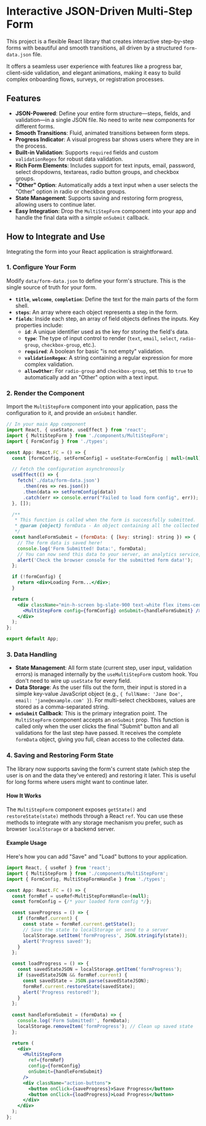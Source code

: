 # Interactive JSON-Driven Multi-Step Form

This project is a flexible React library that creates interactive step-by-step forms with beautiful and smooth transitions, all driven by a structured `form-data.json` file.

It offers a seamless user experience with features like a progress bar, client-side validation, and elegant animations, making it easy to build complex onboarding flows, surveys, or registration processes.

## Features

- **JSON-Powered**: Define your entire form structure—steps, fields, and validation—in a single JSON file. No need to write new components for different forms.
- **Smooth Transitions**: Fluid, animated transitions between form steps.
- **Progress Indicator**: A visual progress bar shows users where they are in the process.
- **Built-in Validation**: Supports `required` fields and custom `validationRegex` for robust data validation.
- **Rich Form Elements**: Includes support for text inputs, email, password, select dropdowns, textareas, radio button groups, and checkbox groups.
- **"Other" Option**: Automatically adds a text input when a user selects the "Other" option in radio or checkbox groups.
- **State Management**: Supports saving and restoring form progress, allowing users to continue later.
- **Easy Integration**: Drop the `MultiStepForm` component into your app and handle the final data with a simple `onSubmit` callback.

## How to Integrate and Use

Integrating the form into your React application is straightforward.

### 1. Configure Your Form

Modify `data/form-data.json` to define your form's structure. This is the single source of truth for your form.

- **`title`**, **`welcome`**, **`completion`**: Define the text for the main parts of the form shell.
- **`steps`**: An array where each object represents a step in the form.
- **`fields`**: Inside each step, an array of field objects defines the inputs. Key properties include:
    - **`id`**: A unique identifier used as the key for storing the field's data.
    - **`type`**: The type of input control to render (`text`, `email`, `select`, `radio-group`, `checkbox-group`, etc.).
    - **`required`**: A boolean for basic "is not empty" validation.
    - **`validationRegex`**: A string containing a regular expression for more complex validation.
    - **`allowOther`**: For `radio-group` and `checkbox-group`, set this to `true` to automatically add an "Other" option with a text input.

### 2. Render the Component

Import the `MultiStepForm` component into your application, pass the configuration to it, and provide an `onSubmit` handler.

```jsx
// In your main App component
import React, { useState, useEffect } from 'react';
import { MultiStepForm } from './components/MultiStepForm';
import { FormConfig } from './types';

const App: React.FC = () => {
  const [formConfig, setFormConfig] = useState<FormConfig | null>(null);

  // Fetch the configuration asynchronously
  useEffect(() => {
    fetch('./data/form-data.json')
      .then(res => res.json())
      .then(data => setFormConfig(data))
      .catch(err => console.error("Failed to load form config", err));
  }, []);

  /**
   * This function is called when the form is successfully submitted.
   * @param {object} formData - An object containing all the collected form data.
   */
  const handleFormSubmit = (formData: { [key: string]: string }) => {
    // The form data is saved here!
    console.log('Form Submitted! Data:', formData);
    // You can now send this data to your server, an analytics service, etc.
    alert('Check the browser console for the submitted form data!');
  };

  if (!formConfig) {
    return <div>Loading Form...</div>;
  }

  return (
    <div className="min-h-screen bg-slate-900 text-white flex items-center justify-center">
      <MultiStepForm config={formConfig} onSubmit={handleFormSubmit} />
    </div>
  );
};

export default App;
```

### 3. Data Handling

- **State Management**: All form state (current step, user input, validation errors) is managed internally by the `useMultiStepForm` custom hook. You don't need to wire up `useState` for every field.
- **Data Storage**: As the user fills out the form, their input is stored in a simple key-value JavaScript object (e.g., `{ fullName: 'Jane Doe', email: 'jane@example.com' }`). For multi-select checkboxes, values are stored as a comma-separated string.
- **`onSubmit` Callback**: This is the primary integration point. The `MultiStepForm` component accepts an `onSubmit` prop. This function is called only when the user clicks the final "Submit" button and all validations for the last step have passed. It receives the complete `formData` object, giving you full, clean access to the collected data.

### 4. Saving and Restoring Form State

The library now supports saving the form's current state (which step the user is on and the data they've entered) and restoring it later. This is useful for long forms where users might want to continue later.

#### How It Works

The `MultiStepForm` component exposes `getState()` and `restoreState(state)` methods through a React `ref`. You can use these methods to integrate with any storage mechanism you prefer, such as browser `localStorage` or a backend server.

#### Example Usage

Here's how you can add "Save" and "Load" buttons to your application.

```jsx
import React, { useRef } from 'react';
import { MultiStepForm } from './components/MultiStepForm';
import { FormConfig, MultiStepFormHandle } from './types';

const App: React.FC = () => {
  const formRef = useRef<MultiStepFormHandle>(null);
  const formConfig = {/* your loaded form config */};

  const saveProgress = () => {
    if (formRef.current) {
      const state = formRef.current.getState();
      // Save the state to localStorage or send to a server
      localStorage.setItem('formProgress', JSON.stringify(state));
      alert('Progress saved!');
    }
  };

  const loadProgress = () => {
    const savedStateJSON = localStorage.getItem('formProgress');
    if (savedStateJSON && formRef.current) {
      const savedState = JSON.parse(savedStateJSON);
      formRef.current.restoreState(savedState);
      alert('Progress restored!');
    }
  };
  
  const handleFormSubmit = (formData) => {
    console.log('Form Submitted!', formData);
    localStorage.removeItem('formProgress'); // Clean up saved state
  };

  return (
    <div>
      <MultiStepForm 
        ref={formRef} 
        config={formConfig} 
        onSubmit={handleFormSubmit} 
      />
      <div className="action-buttons">
        <button onClick={saveProgress}>Save Progress</button>
        <button onClick={loadProgress}>Load Progress</button>
      </div>
    </div>
  );
};
```
